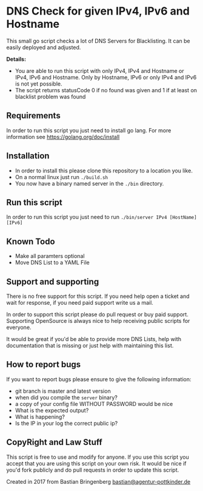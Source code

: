 DNS Check for given IPv4, IPv6 and Hostname
===

This small go script checks a lot of DNS Servers for Blacklisting. It can be easily deployed and adjusted.

**Details:**


* You are able to run this script with only IPv4, IPv4 and Hostname or IPv4, IPv6 and Hostname. Only by Hostname, IPv6 or only IPv4 and IPv6 is not yet possible.
* The script returns statusCode 0 if no found was given and 1 if at least on blacklist problem was found

Requirements
---

In order to run this script you just need to install go lang. For more information see https://golang.org/doc/install 

Installation
---

* In order to install this please clone this repository to a location you like.
* On a normal linux just run ```./build.sh```
* You now have a binary named server in the ```./bin``` directory.

Run this script
---

In order to run this script you just need to run ```./bin/server IPv4 [HostName] [IPv6]```

Known Todo
---

* Make all paramters optional
* Move DNS List to a YAML File

Support and supporting
---

There is no free support for this script. If you need help open a ticket and wait for response, if you need paid support write us a mail.

In order to support this script please do pull request or buy paid support.
Supporting OpenSource is always nice to help receiving public scripts for everyone.

It would be great if you'd be able to provide more DNS Lists, help with documentation that is missing or just help with maintaining this list.

How to report bugs
---

If you want to report bugs please ensure to give the following information:

* git branch is master and latest version
* when did you compile the ```server``` binary?
* a copy of your config file WITHOUT PASSWORD would be nice
* What is the expected output?
* What is happening?
* Is the IP in your log the correct public ip?

CopyRight and Law Stuff
---

This script is free to use and modify for anyone. If you use this script you accept that you are using this script on your own risk. It would be nice if you'd fork publicly and do pull requests in order to update this script.

Created in 2017 from Bastian Bringenberg <bastian@agentur-pottkinder.de>
